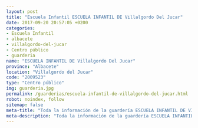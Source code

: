 ```yaml
---
layout: post
title: "Escuela Infantil ESCUELA INFANTIL DE Villalgordo Del Jucar"
date: 2017-09-20 20:57:05 +0200
categories:
- Escuela Infantil
- albacete
- villalgordo-del-jucar
- Centro público
- guarderia
name: "ESCUELA INFANTIL DE Villalgordo Del Jucar"
province: "Albacete"
location: "Villalgordo del Jucar"
code: "2009523"
type: "Centro público"
img: guarderia.jpg
permalink: /guarderias/escuela-infantil-de-villalgordo-del-jucar.html
robot: noindex, follow
sitemap: false
meta-title: "Toda la información de la guardería ESCUELA INFANTIL DE VILLALGORDO DEL JUCAR"
meta-description: "Toda la información de la guardería ESCUELA INFANTIL DE VILLALGORDO DEL JUCAR"
---
```

